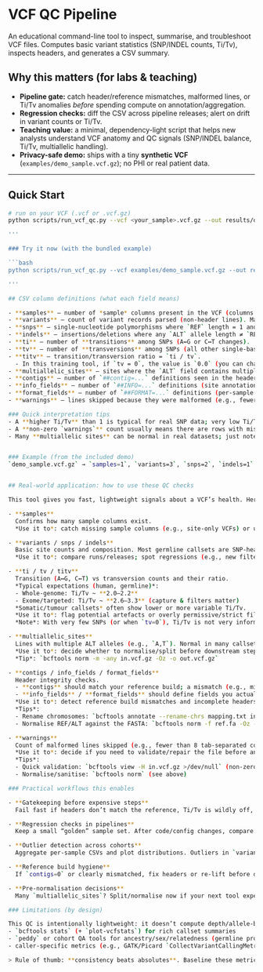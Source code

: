 # VCF QC Pipeline

An educational command-line tool to inspect, summarise, and troubleshoot VCF files.
Computes basic variant statistics (SNP/INDEL counts, Ti/Tv), inspects headers, and generates a CSV summary.


## Why this matters (for labs & teaching)

- **Pipeline gate:** catch header/reference mismatches, malformed lines, or Ti/Tv anomalies *before* spending compute on annotation/aggregation.
- **Regression checks:** diff the CSV across pipeline releases; alert on drift in variant counts or Ti/Tv.
- **Teaching value:** a minimal, dependency-light script that helps new analysts understand VCF anatomy and QC signals (SNP/INDEL balance, Ti/Tv, multiallelic handling).
- **Privacy-safe demo:** ships with a tiny **synthetic VCF** (`examples/demo_sample.vcf.gz`); no PHI or real patient data.

---

## Quick Start

```bash
# run on your VCF (.vcf or .vcf.gz)
python scripts/run_vcf_qc.py --vcf <your_sample>.vcf.gz --out results/qc_summary.csv

'''

### Try it now (with the bundled example)

```bash
python scripts/run_vcf_qc.py --vcf examples/demo_sample.vcf.gz --out results/qc_summary.csv

'''

## CSV column definitions (what each field means)

- **samples** — number of *sample* columns present in the VCF (columns after `FORMAT` in the `#CHROM` header line). If your VCF has only site-level data and no samples, this will be 0.
- **variants** — count of variant records parsed (non-header lines). Malformed rows are skipped and counted under `warnings`.
- **snps** — single-nucleotide polymorphisms where `REF` length = 1 and **all** `ALT` alleles are length = 1.
- **indels** — insertions/deletions where any `ALT` allele length ≠ `REF` length.
- **ti** — number of **transitions** among SNPs (A↔G or C↔T changes).
- **tv** — number of **transversions** among SNPs (all other single-base changes: A↔C, A↔T, C↔G, G↔T).
- **titv** — transition/transversion ratio = `ti / tv`.  
  - In this training tool, if `tv = 0`, the value is `0.0` (you can change it to `Inf` if you prefer; see comment in `run_vcf_qc.py`).
- **multiallelic_sites** — sites where the `ALT` field contains multiple alleles separated by commas (e.g., `A,T`).
- **contigs** — number of `##contig=...` definitions seen in the header (declared reference contigs).
- **info_fields** — number of `##INFO=...` definitions (site annotation fields defined in the header).
- **format_fields** — number of `##FORMAT=...` definitions (per-sample genotype/format fields defined in the header).
- **warnings** — lines skipped because they were malformed (e.g., fewer than 8 tab-separated VCF columns).

### Quick interpretation tips
- A **higher Ti/Tv** than 1 is typical for real SNP data; very low Ti/Tv may indicate technical artefacts or parsing issues.
- A **non-zero `warnings`** count usually means there are rows with missing/short columns; consider validating the VCF.
- Many **multiallelic sites** can be normal in real datasets; just note they’re counted once per line.


### Example (from the included demo)
`demo_sample.vcf.gz` → `samples=1`, `variants=3`, `snps=2`, `indels=1`, `ti=2`, `tv=0`, `titv=0.0`, `multiallelic_sites=1`, `contigs=2`, `info_fields=1`, `format_fields=1`, `warnings=0`.


## Real-world application: how to use these QC checks

This tool gives you fast, lightweight signals about a VCF’s health. Here’s how each metric in the CSV helps you make decisions in practice:

- **samples**  
  Confirms how many sample columns exist.  
  *Use it to*: catch missing sample columns (e.g., site-only VCFs) or unexpected multi-sample inputs.

- **variants / snps / indels**  
  Basic site counts and composition. Most germline callsets are SNP-heavy; a sudden drop in total variants or a big shift in SNP:INDEL balance often means a pipeline/config change.  
  *Use it to*: compare runs/releases; spot regressions (e.g., new filters removing too many INDELs).

- **ti / tv / titv**  
  Transition (A↔G, C↔T) vs transversion counts and their ratio.  
  *Typical expectations (human, germline)*:  
  - Whole-genome: Ti/Tv ~ **2.0–2.2**  
  - Exome/targeted: Ti/Tv ~ **2.6–3.3** (capture & filters matter)  
  *Somatic/tumour callsets* often show lower or more variable Ti/Tv.  
  *Use it to*: flag potential artefacts or overly permissive/strict filters.  
  *Note*: With very few SNPs (or when `tv=0`), Ti/Tv is not very informative.

- **multiallelic_sites**  
  Lines with multiple ALT alleles (e.g., `A,T`). Normal in many callsets, but some tools prefer split biallelics.  
  *Use it to*: decide whether to normalise/split before downstream steps.  
  *Tip*: `bcftools norm -m -any in.vcf.gz -Oz -o out.vcf.gz`

- **contigs / info_fields / format_fields**  
  Header integrity checks.  
  - **contigs** should match your reference build; a mismatch (e.g., missing `chr` prefixes) can break tools.  
  - **info_fields** / **format_fields** should define fields you actually use in the body.  
  *Use it to*: detect reference build mismatches and incomplete headers early.  
  *Tips*:  
  - Rename chromosomes: `bcftools annotate --rename-chrs mapping.txt in.vcf.gz -Oz -o out.vcf.gz`  
  - Normalise REF/ALT against the FASTA: `bcftools norm -f ref.fa -Oz -o out.vcf.gz`

- **warnings**  
  Count of malformed lines skipped (e.g., fewer than 8 tab-separated columns).  
  *Use it to*: decide if you need to validate/repair the file before analysis.  
  *Tips*:  
  - Quick validation: `bcftools view -H in.vcf.gz >/dev/null` (non-zero exit on serious parse errors)  
  - Normalise/sanitise: `bcftools norm` (see above)

### Practical workflows this enables

- **Gatekeeping before expensive steps**  
  Fail fast if headers don’t match the reference, Ti/Tv is wildly off, or warnings > 0. Avoid wasting time on annotation/aggregation that will fail later.

- **Regression checks in pipelines**  
  Keep a small “golden” sample set. After code/config changes, compare CSV metrics to previous runs; alert on large deviations (e.g., ±10–20% in variant counts or Ti/Tv shifts).

- **Outlier detection across cohorts**  
  Aggregate per-sample CSVs and plot distributions. Outliers in `variants`, `snps/indels`, or `titv` often identify sample swaps, contamination, or filter drift.

- **Reference build hygiene**  
  If `contigs=0` or clearly mismatched, fix headers or re-lift before downstream tools (liftover/rename as appropriate).

- **Pre-normalisation decisions**  
  Many `multiallelic_sites`? Split/normalise now if your next tool expects biallelic inputs.

### Limitations (by design)

This QC is intentionally lightweight: it doesn’t compute depth/allele-balance histograms, HWE, or sample relatedness. For deeper diagnostics, pair it with tools like:
- `bcftools stats` (+ `plot-vcfstats`) for rich callset summaries
- `peddy` or cohort QA tools for ancestry/sex/relatedness (germline projects)
- caller-specific metrics (e.g., GATK/Picard `CollectVariantCallingMetrics`)

> Rule of thumb: **consistency beats absolutes**. Baseline these metrics on a known-good run; flag anything that drifts unexpectedly given your organism, assay (WGS/WES/panel), and filters.
